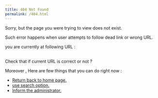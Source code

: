 ```yaml
---
title: 404 Not Found
permalink: /404.html
---
```

<section>
<p>
Sorry, but the page you were trying to view does not exist.</p>
<p>Such error happens when user attempts to follow dead link or wrong URL. </p>
<p>you are currently at following URL :<br />
<span id="pageurl" style="color:red">
</span><br /></p>
<p>
Check that if current URL is correct or not ?</p>

</section>
<section>
<p>
Moreover , Here are few things that you can do right now :<br />
<ul>
<li><a href="{{ site.baseurl }}">Return back to home page.</a></li>
<li> <a href="#">use search option.</a> </li>
<li><a href="mailto:sirkapil@india.com"> Inform the administrator.</a></li>
</ul>
</p>
</section>


